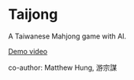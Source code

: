 # Taijong
A Taiwanese Mahjong game with AI.

[Demo video](https://youtu.be/__zzyyOGfK0)

co-author: Matthew Hung, 游宗謀
